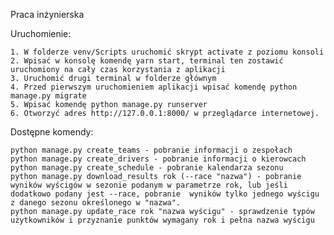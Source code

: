 Praca inżynierska

Uruchomienie:

    1. W folderze venv/Scripts uruchomić skrypt activate z poziomu konsoli
    2. Wpisać w konsolę komendę yarn start, terminal ten zostawić uruchomiony na cały czas korzystania z aplikacji
    3. Uruchomić drugi terminal w folderze głównym
    4. Przed pierwszym uruchomieniem aplikacji wpisać komendę python manage.py migrate
    5. Wpisać komendę python manage.py runserver
    6. Otworzyć adres http://127.0.0.1:8000/ w przeglądarce internetowej.

Dostępne komendy:

    python manage.py create_teams - pobranie informacji o zespołach
    python manage.py create_drivers - pobranie informacji o kierowcach
    python manage.py create_schedule - pobranie kalendarza sezonu
    python manage.py download_results rok (--race "nazwa") - pobranie wyników wyścigów w sezonie podanym w parametrze rok, lub jeśli dodatkowo podany jest --race, pobranie  wyników tylko jednego wyścigu z danego sezonu określonego w "nazwa". 
    python manage.py update_race rok "nazwa wyścigu" - sprawdzenie typów użytkowników i przyznanie punktów wymagany rok i pełna nazwa wyścigu
